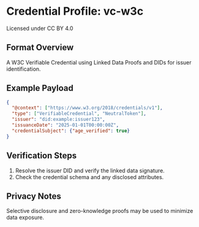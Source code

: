 # Credential Profile: vc-w3c
Licensed under CC BY 4.0

## Format Overview
A W3C Verifiable Credential using Linked Data Proofs and DIDs for issuer identification.

## Example Payload
```json
{
  "@context": ["https://www.w3.org/2018/credentials/v1"],
  "type": ["VerifiableCredential", "NeutralToken"],
  "issuer": "did:example:issuer123",
  "issuanceDate": "2025-01-01T00:00:00Z",
  "credentialSubject": {"age_verified": true}
}
```

## Verification Steps
1. Resolve the issuer DID and verify the linked data signature.
2. Check the credential schema and any disclosed attributes.

## Privacy Notes
Selective disclosure and zero-knowledge proofs may be used to minimize data exposure.
